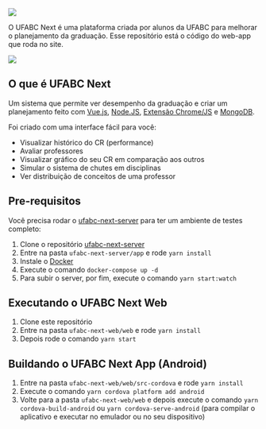 <img src="https://github.com/ufabc-next/ufabc-next-web/blob/master/public/assets/images/cover.jpg" />

O UFABC Next é uma plataforma criada por alunos da UFABC para melhorar o planejamento da graduação. Esse repositório está o código do web-app que roda no site.

<img src="https://github.com/ufabc-next/ufabc-next-web/blob/master/public/assets/images/reviews.png" />

## O que é UFABC Next
Um sistema que permite ver desempenho da graduação e criar um planejamento feito com
[Vue.js](https://vuejs.org/), [Node.JS](https://nodejs.org), [Extensão Chrome/JS](https://developer.chrome.com/extensions) e [MongoDB](https://www.mongodb.com/).

Foi criado com uma interface fácil para você:
* Visualizar histórico do CR (performance)
* Avaliar professores
* Visualizar gráfico do seu CR em comparação aos outros
* Simular o sistema de chutes em disciplinas
* Ver distribuição de conceitos de uma professor

## Pre-requisitos
Você precisa rodar o [ufabc-next-server](https://github.com/ufabc-next/ufabc-next-server) para ter um ambiente de testes completo:

1. Clone o repositório [ufabc-next-server](https://github.com/ufabc-next/ufabc-next-server)
2. Entre na pasta `ufabc-next-server/app` e rode `yarn install`
3. Instale o [Docker](https://www.docker.com/)
4. Execute o comando `docker-compose up -d`
5. Para subir o server, por fim, execute o comando `yarn start:watch`

## Executando o UFABC Next Web
1. Clone este repositório
2. Entre na pasta `ufabc-next-web/web` e rode `yarn install`
3. Depois rode o comando `yarn start`

## Buildando o UFABC Next App (Android)
1. Entre na pasta `ufabc-next-web/web/src-cordova` e rode `yarn install`
2. Execute o comando `yarn cordova platform add android`
3. Volte para a pasta `ufabc-next-web/web` e depois execute o comando `yarn cordova-build-android` ou `yarn cordova-serve-android` (para compilar o aplicativo e executar no emulador ou no seu dispositivo)